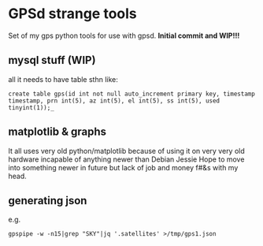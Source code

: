
# GPSd strange tools
Set of my gps python tools for use with gpsd. **Initial commit and WIP!!!**

## mysql stuff (WIP)
all it needs to have table sthn like:

```
create table gps(id int not null auto_increment primary key, timestamp timestamp, prn int(5), az int(5), el int(5), ss int(5), used tinyint(1));_
```

## matplotlib & graphs

It all uses very old python/matplotlib because of using it on very very old hardware incapable of anything newer than Debian Jessie
Hope to move into something newer in future but lack of job and money f#&s with my head.


## generating json

e.g.

```
gpspipe -w -n15|grep "SKY"|jq '.satellites' >/tmp/gps1.json
```

